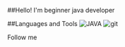 ##Hello! I'm beginner java developer

##Languages and Tools
![JAVA](https://img.shields.io/badge/-JAVA-#2F4F4F?style=for-the-badge&logo=java&logoColor=#800000)
![git](https://img.shields.io/badge/-git-#2F4F4F?style=for-the-badge&logo=git&logoColor=#FF4500)

Follow me
